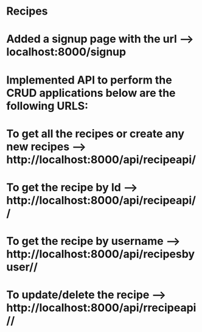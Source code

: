 # Recipes
# Added a signup page with the url --> localhost:8000/signup
# Implemented API to perform the CRUD applications below are the following URLS:
# To get all the recipes or create any new recipes --> http://localhost:8000/api/recipeapi/
# To get the recipe by Id --> http://localhost:8000/api/recipeapi/<id>/
# To get the recipe by username --> http://localhost:8000/api/recipesbyuser/<id>/
# To update/delete the recipe --> http://localhost:8000/api/rrecipeapi/<id>/
  
